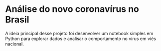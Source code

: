 # Análise do novo coronavírus no Brasil

A ideia principal desse projeto foi desenvolver um notebook simples em Python para explorar dados e analisar o comportamento no vírus em viés nacional.
